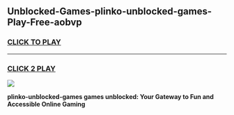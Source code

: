 
## Unblocked-Games-plinko-unblocked-games-Play-Free-aobvp
<h3>
<a href="https://premium76.site?title=plinko-unblocked-games&ref=09A">CLICK TO PLAY</a></h3>
<hr>

<h3>
<a href="https://premium76.site?title=plinko-unblocked-games&ref=09A">CLICK 2 PLAY</a>
  
</h3>

<a href="https://premium76.site?title=plinko-unblocked-games&ref=09A"><img src="https://clearcache.store/games.png"></a>


**plinko-unblocked-games games unblocked: Your Gateway to Fun and Accessible Online Gaming**
